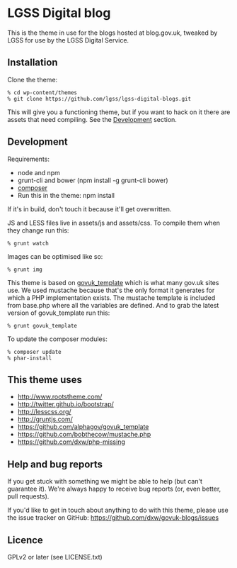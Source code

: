 # LGSS Digital blog

This is the theme in use for the blogs hosted at blog.gov.uk, tweaked by LGSS for use by the LGSS Digital Service.


## Installation

Clone the theme:

    % cd wp-content/themes
    % git clone https://github.com/lgss/lgss-digital-blogs.git

This will give you a functioning theme, but if you want to hack on it there are assets that need compiling. See the [Development](#development) section.


## Development

Requirements:

* node and npm
* grunt-cli and bower (npm install -g grunt-cli bower)
* [composer](https://getcomposer.org/)
* Run this in the theme: npm install

If it's in build, don't touch it because it'll get overwritten.

JS and LESS files live in assets/js and assets/css. To compile them when they change run this:

    % grunt watch

Images can be optimised like so:

    % grunt img

This theme is based on [govuk_template](https://github.com/alphagov/govuk_template) which is what many gov.uk sites use. We used mustache because that's the only format it generates for which a PHP implementation exists. The mustache template is included from base.php where all the variables are defined. And to grab the latest version of govuk_template run this:

    % grunt govuk_template

To update the composer modules:

    % composer update
    % phar-install


## This theme uses

* http://www.rootstheme.com/
* http://twitter.github.io/bootstrap/
* http://lesscss.org/
* http://gruntjs.com/
* https://github.com/alphagov/govuk_template
* https://github.com/bobthecow/mustache.php
* https://github.com/dxw/php-missing


## Help and bug reports

If you get stuck with something we might be able to help (but can't guarantee it). We're always happy to receive bug reports (or, even better, pull requests).

If you'd like to get in touch about anything to do with this theme, please use the issue tracker on GitHub: https://github.com/dxw/govuk-blogs/issues


## Licence

GPLv2 or later (see LICENSE.txt)
